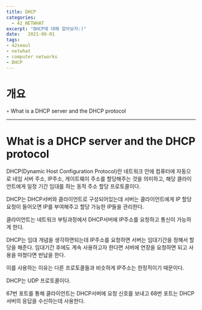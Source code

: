 ```yaml
---
title: DHCP
categories: 
  - 42_NETWHAT
excerpt: "DHCP에 대해 알아보자:)"
date:   2021-06-01
tags:
- 42seoul
- netwhat
- computer networks
- DHCP
---
```


# 개요

◦ What is a DHCP server and the DHCP protocol 

---


# What is a DHCP server and the DHCP protocol

DHCP(Dynamic Host Configuration Protocol)란 네트워크 안에 컴퓨터에 자동으로 네임 서버 주소, IP주소, 게이트웨이 주소를 할당해주는 것을 의미하고, 해당 클라이언트에게 일정 기간 임대를 하는 동적 주소 할당 프로토콜이다.

DHCP는 DHCP서버와 클라이언트로 구성되어있는데 서버는 클라이언트에게 IP 할당 요청이 들어오면 IP를 부여해주고 할당 가능한 IP들을 관리한다. 

클라이언트는 네트워크 부팅과정에서 DHCP서버에 IP주소를 요청하고 통신이 가능하게 한다.

DHCP는 임대 개념을 생각하면되는데 IP주소를 요청하면 서버는 임대기간을 정해서 할당을 해준다. 임대기간 후에도 계속 사용하고자 한다면 서버에 연장을 요청하면 되고 사용을 마쳤다면 반납을 한다.

이를 사용하는 이유는 다른 프로토콜들과 비슷하게 IP주소는 한정적이기 때문이다.

DHCP는 UDP 프로토콜이다.

67번 포트를 통해 클라이언트는 DHCP서버에 요청 신호를 보내고 68번 포트는 DHCP 서버의 응답을 수신하는데 사용한다.

<br />
<br />
